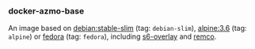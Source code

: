 ### docker-azmo-base

An image based on [debian:stable-slim](https://hub.docker.com/_/debian/) (tag: `debian-slim`), [alpine:3.6](https://hub.docker.com/_/alpine) (tag: `alpine`) or
[fedora](https://hub.docker.com/_/fedora) (tag: `fedora`), including [s6-overlay](https://github.com/just-containers/s6-overlay) and [remco](https://github.com/HeavyHorst/remco).
